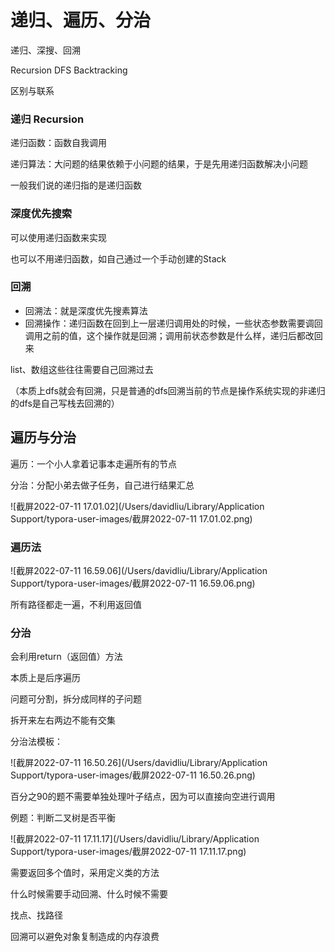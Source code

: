 # 递归、遍历、分治



递归、深搜、回溯

Recursion DFS Backtracking

区别与联系



### 递归 Recursion

递归函数：函数自我调用

递归算法：大问题的结果依赖于小问题的结果，于是先用递归函数解决小问题

一般我们说的递归指的是递归函数







### 深度优先搜索



可以使用递归函数来实现

也可以不用递归函数，如自己通过一个手动创建的Stack





### 回溯 

- 回溯法：就是深度优先搜素算法
- 回溯操作：递归函数在回到上一层递归调用处的时候，一些状态参数需要调回调用之前的值，这个操作就是回溯；调用前状态参数是什么样，递归后都改回来



list、数组这些往往需要自己回溯过去

（本质上dfs就会有回溯，只是普通的dfs回溯当前的节点是操作系统实现的非递归的dfs是自己写栈去回溯的）







## 遍历与分治



遍历：一个小人拿着记事本走遍所有的节点

分治：分配小弟去做子任务，自己进行结果汇总

![截屏2022-07-11 17.01.02](/Users/davidliu/Library/Application Support/typora-user-images/截屏2022-07-11 17.01.02.png)



### 遍历法

![截屏2022-07-11 16.59.06](/Users/davidliu/Library/Application Support/typora-user-images/截屏2022-07-11 16.59.06.png)

所有路径都走一遍，不利用返回值



### 分治

会利用return（返回值）方法

本质上是后序遍历



问题可分割，拆分成同样的子问题

拆开来左右两边不能有交集

分治法模板：

![截屏2022-07-11 16.50.26](/Users/davidliu/Library/Application Support/typora-user-images/截屏2022-07-11 16.50.26.png)



百分之90的题不需要单独处理叶子结点，因为可以直接向空进行调用







例题：判断二叉树是否平衡

![截屏2022-07-11 17.11.17](/Users/davidliu/Library/Application Support/typora-user-images/截屏2022-07-11 17.11.17.png)







需要返回多个值时，采用定义类的方法





什么时候需要手动回溯、什么时候不需要



找点、找路径





回溯可以避免对象复制造成的内存浪费
